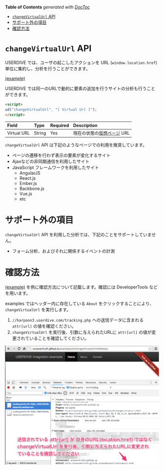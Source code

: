 <!-- START doctoc generated TOC please keep comment here to allow auto update -->
<!-- DON'T EDIT THIS SECTION, INSTEAD RE-RUN doctoc TO UPDATE -->
**Table of Contents**  *generated with [DocToc](https://github.com/thlorenz/doctoc)*

- [`changeVirtualUrl` API](#changevirtualurl-api)
- [サポート外の項目](#%E3%82%B5%E3%83%9D%E3%83%BC%E3%83%88%E5%A4%96%E3%81%AE%E9%A0%85%E7%9B%AE)
- [確認方法](#%E7%A2%BA%E8%AA%8D%E6%96%B9%E6%B3%95)

<!-- END doctoc generated TOC please keep comment here to allow auto update -->

# `changeVirtualUrl` API

USERDIVE では、ユーザの起こしたアクションを URL (`window.location.href`) 単位に集約し、分析を行うことができます。

[(example)](https://uncovertruth.github.io/examples/t/changevirtualurl.html)

USERDIVE では同一のURLで動的に要素の追加を行うサイトの分析も行うことができます。

```html
<script>
ud("changeVirtualUrl", "[ Virtual Url ]");
</script>
```

| Field       | Type   | Required | Description                                                |
|:------------|:-------|:---------|:-----------------------------------------------------------|
| Virtual URL | String | Yes      | 現在の状態の[仮想ページ](../../../guide/snapshot.html) URL |

`changeVirtualUrl` API は下記のようなページでの利用を推奨しています。

- ページの遷移を行わず表示の要素が変化するサイト
- Ajaxなどの非同期通信を利用したサイト
- JavaScript フレームワークを利用したサイト
    - AngularJS
    - React.js
    - Ember.js
    - Backbone.js
    - Vue.js
    - etc

# サポート外の項目

`changeVirtualUrl` API を利用した分析では、下記のことをサポートしていません。

- フォーム分析、およびそれに関係するイベントの計測

# 確認方法

[(example)](https://uncovertruth.github.io/examples/t/changevirtualurl.html) を例に確認方法について記載します。確認には DeveloperTools などを用います。

examples ではヘッダー内に存在している `About` をクリックすることにより、 `changeVirtualUrl` を実行します。

1. `//harpoon3.userdive.com/tracking.php` への送信データに含まれる `attr[url]` の値を確認ください。
1. `changeVirtualUrl` を実行後、引数に与えられたURLに `attr[url]` の値が変更されていることを確認してください。

![debug image](./files/changeVirtualUrlDebug.png)
